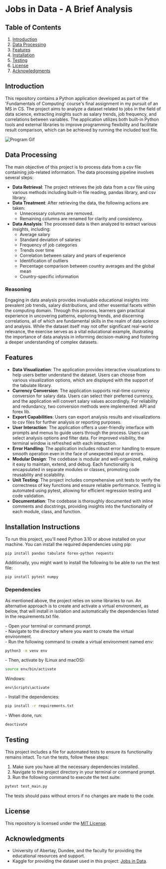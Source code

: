 # Jobs in Data - A Brief Analysis

## Table of Contents
1. [Introduction](#introduction)
2. [Data Processing](#data-processing)
3. [Features](#features)
4. [Installation](#installation-instructions)
5. [Testing](#testing)
6. [License](#license)
7. [Acknowledgments](#acknowledgments)

## Introduction
This repository contains a Python application developed as part of the 'Fundamentals of Computing' course's final assignment in my pursuit of an MS in CS. The project aims to analyze a dataset related to jobs in the field of data science, extracting insights such as salary trends, job frequency, and correlations between variables. The application utilizes both built-in Python tools and external libraries to improve programming flexibility and facilitate result comparison, which can be achieved by running the included test file.

![Program Gif](/game/screenshot/game_gif.gif)

## Data Processing
The main objective of this project is to process data from a csv file containing job-related information. The data processing pipeline involves several steps:

- **Data Retrieval**: The project retrieves the job data from a csv file using various methods including built-in file reading, pandas library, and csv library.
- **Data Treatment**: After retrieving the data, the following actions are taken:
    - Unnecessary columns are removed.
    - Remaining columns are renamed for clarity and consistency.
- **Data Analysis**: The processed data is then analyzed to extract various insights, including:
    - Average salary
    - Standard deviation of salaries
    - Frequency of job categories
    - Trends over time
    - Correlation between salary and years of experience
    - Identification of outliers
    - Percentage comparison between country averages and the global mean
    - Country-specific information

### Reasoning
Engaging in data analysis provides invaluable educational insights into prevalent job trends, salary distributions, and other essential facets within the computing domain. Through this process, learners gain practical experience in uncovering patterns, exploring trends, and discerning correlations, all of which are fundamental skills in the realm of data science and analysis. While the dataset itself may not offer significant real-world relevance, the exercise serves as a vital educational example, illustrating the importance of data analysis in informing decision-making and fostering a deeper understanding of complex datasets.

## Features
- **Data Visualization**: The application provides interactive visualizations to help users better understand the dataset. Users can choose from various visualization options, which are displayed with the support of the tabulate library.
- **Currency Conversion**: The application supports real-time currency conversion for salary data. Users can select their preferred currency, and the application will convert salary values accordingly. For reliability and redundancy, two conversion methods were implemented: API and forex lib.
- **Export Capabilities**: Users can export analysis results and visualizations to csv files for further analysis or reporting purposes.
- **User Interaction**: The application offers a user-friendly interface with prompts and menus to guide users through the process. Users can select analysis options and filter data. For improved visibility, the terminal window is refreshed with each interaction.
- **Error Handling**: The application includes robust error handling to ensure smooth operation even in the face of unexpected input or errors.
- **Modular Design**: The codebase is modular and well-organized, making it easy to maintain, extend, and debug. Each functionality is encapsulated in separate modules or classes, promoting code reusability and scalability.
- **Unit Testing**: The project includes comprehensive unit tests to verify the correctness of key functions and ensure reliable performance. Testing is automated using pytest, allowing for efficient regression testing and code validation.
- **Documentation**: The codebase is thoroughly documented with inline comments and docstrings, providing insights into the functionality of each module, class, and function.

## Installation Instructions
To run this project, you'll need Python 3.10 or above installed on your machine. You can install the required dependencies using pip:

```bash
pip install pandas tabulate forex-python requests
```

Additionally, you might want to install the following to be able to run the test file:

```bash
pip install pytest numpy
```

### Dependencies
As mentioned above, the project relies on some libraries to run. An alternative approach is to create and activate a virtual environment, as below, that will install in isolation and automatically the dependencies listed in the requirements.txt file.

\- Open your terminal or command prompt.<br>
\- Navigate to the directory where you want to create the virtual environment.<br>
\- Run the following command to create a virtual environment named env:
```bash
python3 -m venv env
```

\- Then, activate by (Linux and macOS):
```bash
source env/bin/activate
```
Windows:
```
env\Scripts\activate
```

\- Install the dependencies:
```bash
pip install -r requirements.txt
```

\- When done, run:
```bash
deactivate
```

## Testing
This project includes a file for automated tests to ensure its functionality remains intact. To run the tests, follow these steps:

1. Make sure you have all the necessary dependencies installed.
2. Navigate to the project directory in your terminal or command prompt.
3. Run the following command to execute the test suite:

```bash
pytest test_main.py
```

The tests should pass without errors if no changes are made to the code.

## License
This repository is licensed under the [MIT License](LICENSE).

## Acknowledgments
- University of Abertay, Dundee, and the faculty for providing the educational resources and support.
- Kaggle for providing the dataset used in this project: [Jobs in Data](https://www.kaggle.com/datasets/hummaamqaasim/jobs-in-data).